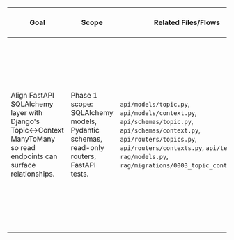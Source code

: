 Goal | Scope | Related Files/Flows | Hypotheses | Evidence | Assumptions/Open Qs | Sub-agent Findings | Risks | Next
--- | --- | --- | --- | --- | --- | --- | --- | ---
Align FastAPI SQLAlchemy layer with Django's Topic↔Context ManyToMany so read endpoints can surface relationships. | Phase 1 scope: SQLAlchemy models, Pydantic schemas, read-only routers, FastAPI tests. | `api/models/topic.py`, `api/models/context.py`, `api/schemas/topic.py`, `api/schemas/context.py`, `api/routers/topics.py`, `api/routers/contexts.py`, `api/tests/`, `rag/models.py`, `rag/migrations/0003_topic_contexts.py`. | 1) Django creates implicit join table `rag_topic_contexts` (`topic_id`, `context_id`). 2) SQLAlchemy can mirror via `Table` + `relationship(..., secondary=...)`. 3) Existing Pydantic schemas must expose related resource IDs or nested data for parity. | - `rag/models.Topic.contexts` ManyToMany defined.<br>- Django reports join table `rag_topic_contexts` with columns `id`, `topic_id`, `context_id` (via uv shell).<br>- FastAPI Topic model lacks relationships; contexts router returns contexts without topics.<br>- PHASE1 summary lists ManyToMany mapping as incomplete. | - Need to verify join table column names & PK (likely `id`, `topic_id`, `context_id`).<br>- Determine preferred API shape (list of IDs vs nested contexts).<br>- Confirm tests should run against shared DB fixture. | None. | - ORM mapping mismatch could break queries at runtime.<br>- Join queries may be slow without eager loading.<br>- Tests may need DB overrides similar to topics tests. | Inspect DB schema/migration for join table fields; design TDD test for topic-context linkage; update models/schemas/routers accordingly.
